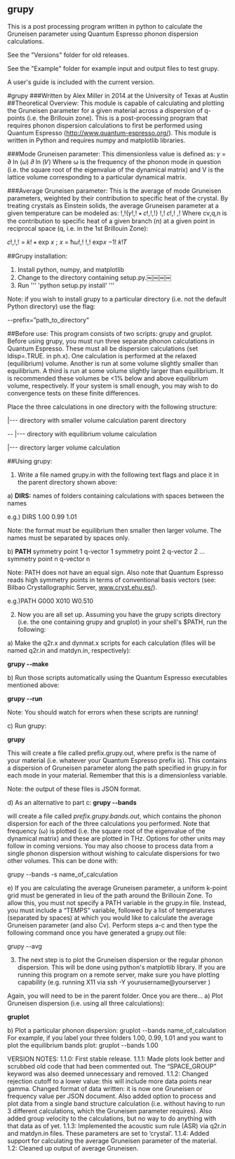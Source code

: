 <h2>grupy</h2>

This is a post processing program written in python to calculate the Gruneisen parameter using Quantum Espresso phonon dispersion calculations.

See the "Versions" folder for old releases.

See the "Example" folder for example input and output files to test grupy.

A user's guide is included with the current version.

#grupy
###Written by Alex Miller in 2014 at the University of Texas at Austin
##Theoretical Overview:
This module is capable of calculating and plotting the Gruneisen parameter for a given material across a dispersion of q-points (i.e. the Brillouin zone). This is a post-processing program that requires phonon dispersion calculations to first be performed using Quantum Espresso (http://www.quantum-espresso.org/). This module is written in Python and requires numpy and matplotlib libraries.

###Mode Gruneisen parameter:
This dimensionless value is defined as:
𝛾 = ∂ ln (𝜔) 𝜕 ln (𝑉)
Where ω is the frequency of the phonon mode in question (i.e. the square root of the eigenvalue of the dynamical matrix) and V is the lattice volume corresponding to a particular dynamical matrix.

###Average Gruneisen parameter:
This is the average of mode Gruneisen parameters, weighted by their contribution to specific heat of the crystal. By treating crystals as Einstein solids, the average Gruneisen parameter at a given temperature can be modeled as:
!,!{𝛾!,! ∗ 𝑐!,!,!} !,! 𝑐!,!
,!
Where cv,q,n is the contribution to specific heat of a given branch (n) at a given point in reciprocal space (q, i.e. in the 1st Brillouin Zone):

𝑐!,!,! = 𝑘! ∗ exp 𝑥 ; 𝑥 = ħ𝜔!,! !,! exp𝑥 −1! 𝑘!𝑇


##Grupy installation:
1) Install python, numpy, and matplotlib
2) Change to the directory containing setup.py.￼￼￼￼
3) Run
''' 'python setup.py install' '''

Note: if you wish to install grupy to a particular directory (i.e. not
the default Python directory) use the flag:

--prefix=”path_to_directory"


##Before use:
This program consists of two scripts: grupy and gruplot. Before using grupy, you must run three separate phonon calculations in Quantum Espresso. These must all be dispersion calculations (set ldisp=.TRUE. in ph.x). One calculation is performed at the relaxed (equilibrium) volume. Another is run at some volume slightly smaller than equilibrium. A third is run at some volume slightly larger than equilibrium. It is recommended these volumes be <1% below and above equilibrium volume, respectively. If your system is small enough, you may wish to do convergence tests on these finite differences.

Place the three calculations in one directory with the following structure:

   |--- directory with smaller volume calculation parent directory 

-- |--- directory with equilibrium volume calculation

   |--- directory larger volume calculation

##Using grupy:

1) Write a file named grupy.in with the following text flags and place it in the parent
directory shown above:

a) **DIRS:** names of folders containing calculations with spaces between the names

e.g.) DIRS 1.00 0.99 1.01

Note: the format must be equilibrium then smaller then larger volume. The names must be separated by spaces only.

b) **PATH** symmetry point 1  q-vector 1   symmetry point 2  q-vector 2  ... symmetry point n  q-vector n

Note: PATH does not have an equal sign. Also note that Quantum Espresso reads high symmetry points in terms of conventional basis vectors (see: Bilbao Crystallographic Server, www.cryst.ehu.es/).

e.g.)PATH G000 X010 W0.510

2) Now you are all set up. Assuming you have the grupy scripts directory (i.e. the one containing grupy and gruplot) in your shell's $PATH, run the following:

a) Make the q2r.x and dynmat.x scripts for each calculation (files will be named q2r.in and matdyn.in, respectively):

**grupy --make**

b) Run those scripts automatically using the Quantum Espresso executables mentioned above:

**grupy --run**

Note: You should watch for errors when these scripts are running!

c) Run grupy:

**grupy**

This will create a file called prefix.grupy.out, where prefix is the name of your material (i.e. whatever your Quantum Espresso prefix is). This contains a dispersion of Gruneisen parameter along the path specified in grupy.in for each mode in your material. Remember that this is a dimensionless variable.

Note: the output of these files is JSON format.

d) As an alternative to part c: **grupy --bands**

will create a file called <i>prefix.grupy.bands.out</i>, which contains the phonon dispersion for each of the three calculations you performed. Note that frequency (ω) is plotted (i.e. the square root of the eigenvalue of the dynamical matrix) and these are plotted in THz. Options for other units may follow in coming versions.
You may also choose to process data from a single phonon dispersion without wishing to calculate dispersions for two other volumes. This can be done with:

grupy --bands -s name_of_calculation

e) If you are calculating the average Gruneisen parameter, a uniform k-point grid must be generated in lieu of the path around the Brillouin Zone. To allow this, you must not specify a PATH variable in the grupy.in file. Instead, you must include a “TEMPS” variable, followed by a list of temperatures (separated by spaces) at which you would like to calculate the average Gruneisen parameter (and also Cv). Perform steps a-c and then type the following command once you have generated a grupy.out file:

grupy --avg

3) The next step is to plot the Gruneisen dispersion or the regular phonon dispersion. This will be done using python's matplotlib library. If you are running this program on a remote server, make sure you have plotting capability (e.g. running X11 via ssh -Y yourusername@yourserver )

Again, you will need to be in the parent folder. Once you are there... a) Plot Gruneisen dispersion (i.e. using all three calculations):

**gruplot**

b) Plot a particular phonon dispersion: gruplot --bands name_of_calculation
For example, if you label your three folders 1.00, 0.99, 1.01 and you want to plot the equilibrium bands plot:
gruplot --bands 1.00



VERSION NOTES:
1.1.0: First stable release.
1.1.1: Made plots look better and scrubbed old code that had been commented out. The “SPACE_GROUP” keyword was also deemed unnecessary and removed.
1.1.2: Changed rejection cutoff to a lower value: this will include more data points near gamma. Changed format of data written: it is now one Gruneisen or frequency value per JSON document. Also added option to process and plot data from a single band structure calculation (i.e. without having to run 3 different calculations, which the Gruneisen parameter requires). Also added group velocity to the calculations, but no way to do anything with that data as of yet.
1.1.3: Implemented the acoustic sum rule (ASR) via q2r.in and matdyn.in files. These parameters are set to ‘crystal’.
1.1.4: Added support for calculating the average Gruneisen parameter of the material. 1.2: Cleaned up output of average Gruneisen.
